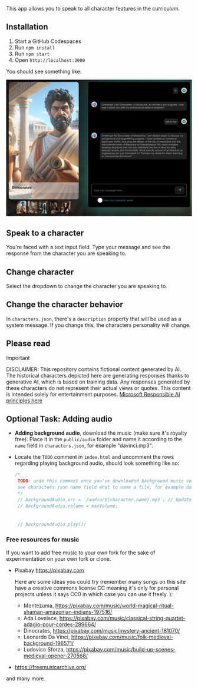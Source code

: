 This app allows you to speak to all character features in the curriculum. 

## Installation

1. Start a GitHub Codespaces
1. Run `npm install`
1. Run `npm start`
1. Open `http://localhost:3000`

You should see something like:

![Chat app](../docs/images/character-chat.png)

## Speak to a character

You're faced with a text input field. Type your message and see the response from the character you are speaking to.

## Change character

Select the dropdown to change the character you are speaking to.

## Change the character behavior

In `characters.json`, there's a `description` property that will be used as a system message. If you change this, the characters personality will change.

## Please read

> [!IMPORTANT]
> DISCLAIMER: This repository contains fictional content generated by AI. The historical characters depicted here are generating responses thanks to generative AI, which is based on training data. Any responses generated by these characters do not represent their actual views or quotes. This content is intended solely for entertainment purposes. [Microsoft Responsible AI principles here](https://www.microsoft.com/en-us/ai/principles-and-approach/)

## Optional Task: Adding audio

- **Adding background audio**, download the music (make sure it's royalty free). Place it in the `public/audio` folder and name it according to the `name` field in `characters.json`, for example "davinci.mp3". 
- Locate the `TODO` comment in `index.html` and uncomment the rows regarding playing background audio, should look something like so:

   ```javascript
   /*
    TODO: undo this comment once you've downloaded background music corresponding to your character
    see characters.json name field what to name a file, for example davinci.mp3
    */
    // backgroundAudio.src = `/audio/${character.name}.mp3`; // Updated to use character.name
    // backgroundAudio.volume = maxVolume;


    // backgroundAudio.play();
   ``` 

### Free resources for music

If you want to add free music to your own fork for the sake of experimentation on your own fork or clone. 

- Pixabay https://pixabay.com

  Here are some ideas you could try (remember many songs on this site have a creative commons license CC meaning it's only for personal projects unless it says CC0 in which case you can use it freely. ): 

  - Montezuma, https://pixabay.com/music/world-magical-ritual-shaman-amazonian-indians-197516/
  - Ada Lovelace, https://pixabay.com/music/classical-string-quartet-adagio-pour-cordes-289664/
  - Dinocrates, https://pixabay.com/music/mystery-ancient-181070/
  - Leonardo Da Vinci, https://pixabay.com/music/folk-medieval-background-196571/
  - Ludovico Sforza, https://pixabay.com/music/build-up-scenes-medieval-opener-270568/

- https://freemusicarchive.org/

and many more.

